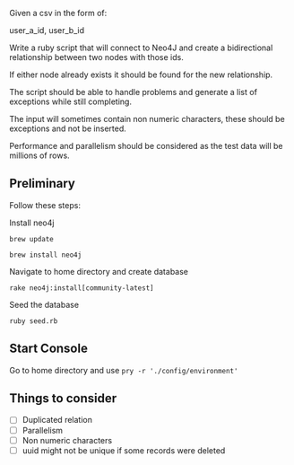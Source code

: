 Given a csv in the form of:

user_a_id, user_b_id

Write a ruby script that will connect to Neo4J and create a bidirectional relationship between two nodes with those ids.

If either node already exists it should be found for the new relationship.

The script should be able to handle problems and generate a list of exceptions while still completing.

The input will sometimes contain non numeric characters, these should be exceptions and not be inserted.

Performance and parallelism should be considered as the test data will be millions of rows.

## Preliminary
Follow these steps:

Install neo4j

`brew update`

`brew install neo4j`

Navigate to home directory and create database

`rake neo4j:install[community-latest]`

Seed the database

`ruby seed.rb`

## Start Console
Go to home directory and use `pry -r './config/environment'`

## Things to consider
- [ ] Duplicated relation
- [ ] Parallelism
- [ ] Non numeric characters
- [ ] uuid might not be unique if some records were deleted
